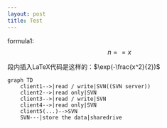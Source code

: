 ```yaml
---
layout: post
title: Test
---
```

formula1:
$$n==x$$

段内插入LaTeX代码是这样的：$\exp(-\frac{x^2}{2})$
```mermaid
graph TD
    client1-->|read / write|SVN((SVN server))
    client2-->|read only|SVN
    client3-->|read / write|SVN
    client4-->|read only|SVN
    client5(...)-->SVN
    SVN---|store the data|sharedrive
```
